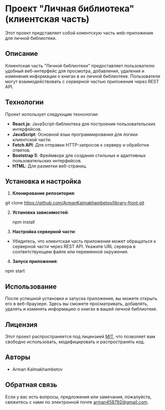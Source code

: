 # Проект "Личная библиотека" (клиентская часть)

Этот проект представляет собой клиентскую часть web-приложения для личной библиотеки.

## Описание

Клиентская часть "Личной библиотеки" предоставляет пользователю удобный веб-интерфейс для просмотра, добавления, удаления и изменения информации о книгах в их личной библиотеке. Пользователи могут взаимодействовать с серверной частью приложения через REST API.

## Технологии

Проект использует следующие технологии:

- **React.js**: JavaScript-библиотека для построения пользовательских интерфейсов.
- **JavaScript**: Основной язык программирования для логики клиентской части.
- **Fetch API**: Для отправки HTTP-запросов к серверу и обработки ответов.
- **Bootstrap 5**: Фреймворк для создания стильных и адаптивных пользовательских интерфейсов.
- **HTML**: Для разметки веб-страниц.

## Установка и настройка

1. **Клонирование репозитория**:

  git clone https://github.com/ArmanKalmakhambetov/library-front.git

2. **Установка зависимостей**:

   npm install


3. **Настройка серверной части**:
- Убедитесь, что клиентская часть приложения может обращаться к серверной части через REST API. Укажите URL сервера в соответствующем файле или переменной окружения.

4. **Запуск приложения**:

npm start

## Использование

После успешной установки и запуска приложения, вы можете открыть его в веб-браузере. Здесь вы сможете просматривать, добавлять, удалять и изменять информацию о книгах в вашей личной библиотеке.

## Лицензия

Этот проект распространяется под лицензией [MIT](LICENSE), что позволяет вам свободно использовать, модифицировать и распространять код.

## Авторы

- Arman Kalmakhambetov

## Обратная связь

Если у вас есть вопросы, предложения или замечания, пожалуйста, свяжитесь с нами по электронной почте arman458792@gmail.com.

